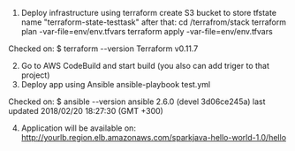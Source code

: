 1. Deploy infrastructure using terraform
create S3 bucket to store tfstate name "terraform-state-testtask"
after that:
cd /terrafrom/stack
terraform plan -var-file=env/env.tfvars
terraform apply -var-file=env/env.tfvars

Checked  on:
$ terraform --version
Terraform v0.11.7

2. Go to AWS CodeBuild and start build (you also can add triger to that project)
3. Deploy app using Ansible
ansible-playbook test.yml

Checked  on:
$ ansible --version
ansible 2.6.0 (devel 3d06ce245a) last updated 2018/02/20 18:27:30 (GMT +300)

4. Application will be available on:
http://yourlb.region.elb.amazonaws.com/sparkjava-hello-world-1.0/hello